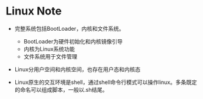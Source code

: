 # Linux Note
- 完整系统包括BootLoader，内核和文件系统。
    - BootLoader为硬件初始化和内核镜像引导
    - 内核为Linux系统功能
    - 文件系统用于文件管理

- Linux分用户空间和内核空间，也存在用户态和内核态

- Linux原生的交互环境是shell，通过shell命令行模式可以操作linux。多条既定的命名可以组成脚本，一般以.sh结尾。
